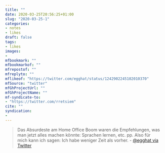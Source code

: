 ```yaml
---
title: ""
date: 2020-03-25T20:56:25+01:00
slug: "2020-03-25-1"
categories:
- notes
- likes
draft: false
tags:
- likes
images:
-
mfbookmark: ""
mfbookmarkof: ""
mfrepostof: ""
mfreplyto: ""
mflikeof: "https://twitter.com/egghat/status/1242902245102010370"
mfSource: "twitter"
mfGhProjectUrl: ""
mfGhProjectName: ""
mf-syndicate-to:
- "https://twitter.com/rretsiem"
cite: ""
syndication:
-
---
```


>Das Absurdeste am Home Office Boom waren die Empfehlungen, was man jetzt alles machen könnte: Sprachen lernen, etc. pp. Also für mich kann ich sagen: Ich habe weniger Zeit als vorher. - [@egghat via Twitter](https://twitter.com/egghat/status/1242902245102010370)
